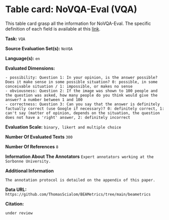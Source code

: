 # Table card: NoVQA-Eval (VQA)

This table card grasp all the information for NoVQA-Eval. The specific definition of each field is available at this [link](https://github.com/ThomasScialom/BEAMetrics#adding-a-new-dataset).

**Task:** 
`VQA`

**Source Evaluation Set(s):** 
`NoVQA`

**Language(s):** 
`en`

**Evaluated Dimensions:** 
```
- possibility: Question 1: In your opinion, is the answer possible? Does it make sense in some possible situation? 0: possible, in some conceivable situation / 1: impossible, or makes no sense
- obviousness: Question 2: If the image was shown to 100 people and the question was asked, how many people do you think would give the answer? a number between 1 and 100
- correctness: Question 3: Can you say that the answer is definitely factually correct (use Google if necessary)? 0: definitely correct, 1: can't say (matter of opinion, depends on the situation, the question does not have a 'right' answer, 2: definitely incorrect
```

**Evaluation Scale:** 
`binary, likert and multiple choice`

**Number Of Evaluated Texts** 
`300`

**Number Of  References** 
`8`

**Information About The Annotators** 
`Expert annotators working at the Sorbonne University.`

**Additional Information** 
```
The annotation protocol is detailed on the appendix of this paper.
```

**Data URL:** 
``https://github.com/ThomasScialom/BEAMetrics/tree/main/beametrics``

**Citation:** 
```
under review
```
